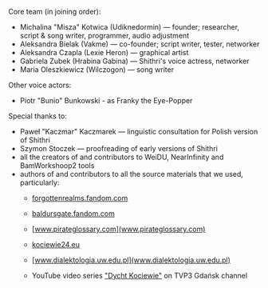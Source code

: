 Core team (in joining order):

*   Michalina "Misza" Kotwica (Udiknedormin) — founder; researcher, script & song writer, programmer, audio adjustment
*   Aleksandra Bielak (Vakme) — co-founder; script writer, tester, networker
*   Aleksandra Czapla (Lexie Heron) — graphical artist
*   Gabriela Zubek (Hrabina Gabina) — Shithri's voice actress, networker
*   Maria Oleszkiewicz (Wilczogon) — song writer

Other voice actors:

*   Piotr "Bunio" Bunkowski - as Franky the Eye-Popper

Special thanks to:

*   Paweł "Kaczmar" Kaczmarek — linguistic consultation for Polish version of Shithri
*   Szymon Stoczek — proofreading of early versions of Shithri
*   all the creators of and contributors to WeiDU, NearInfinity and BamWorkshoop2 tools
*   authors of and contributors to all the source materials that we used, particularly:
    *   [forgottenrealms.fandom.com](forgottenrealms.fandom.com)
    *   [baldursgate.fandom.com](baldursgate.fandom.com)

    *   [www.pirateglossary.com](www.pirateglossary.com)

    *   [kociewie24.eu](kociewie24.eu)

    *   [www.dialektologia.uw.edu.pl](www.dialektologia.uw.edu.pl)

    *   YouTube video series ["Dycht Kociewie"](https://www.youtube.com/watch?v=OAe3JrOjdDo&list=PLSfo-4cV85XquNaMbfea7lokVf10erRpI&index=30) on TVP3 Gdańsk channel

  
